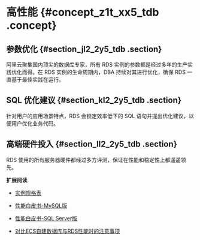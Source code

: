 # 高性能 {#concept_z1t_xx5_tdb .concept}

## 参数优化 {#section_jl2_2y5_tdb .section}

阿里云聚集国内顶尖的数据库专家，所有 RDS 实例的参数都是经过多年的生产实践优化而得。在 RDS 实例的生命周期内，DBA 持续对其进行优化，确保 RDS 一直基于最佳实践在运行。

## SQL 优化建议 {#section_kl2_2y5_tdb .section}

针对用户的应用场景特点，RDS 会锁定效率低下的 SQL 语句并提出优化建议，以便用户优化业务代码。

## 高端硬件投入 {#section_ll2_2y5_tdb .section}

RDS 使用的所有服务器硬件都经过多方评测，保证在性能和稳定性上都遥遥领先。

**扩展阅读**

-   [实例规格表](cn.zh-CN/产品简介/实例规格/实例规格表.md#)

-   [性能白皮书-MySQL版](https://help.aliyun.com/document_detail/35264.html)

-   [性能白皮书-SQL Server版](https://help.aliyun.com/document_detail/53640.html)

-   [对比ECS自建数据库与RDS性能时的注意事项](https://help.aliyun.com/document_detail/55823.html)


